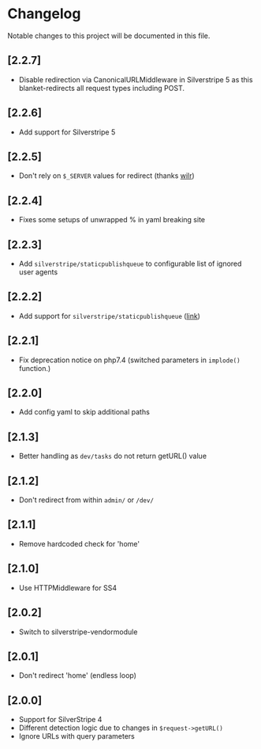 # Changelog

Notable changes to this project will be documented in this file.

## [2.2.7]

- Disable redirection via CanonicalURLMiddleware in Silverstripe 5 as this blanket-redirects all request types including POST.


## [2.2.6]

- Add support for Silverstripe 5


## [2.2.5]

- Don't rely on `$_SERVER` values for redirect (thanks [wilr](https://github.com/axllent/silverstripe-trailing-slash/pull/14))


## [2.2.4]

- Fixes some setups of unwrapped % in yaml breaking site


## [2.2.3]

- Add `silverstripe/staticpublishqueue` to configurable list of ignored user agents


## [2.2.2]

- Add support for `silverstripe/staticpublishqueue` ([link](https://github.com/axllent/silverstripe-trailing-slash/pull/11))


## [2.2.1]

- Fix deprecation notice on php7.4 (switched parameters in `implode()` function.)


## [2.2.0]

- Add config yaml to skip additional paths


## [2.1.3]

- Better handling as `dev/tasks` do not return getURL() value


## [2.1.2]

- Don't redirect from within `admin/` or `/dev/`


## [2.1.1]

- Remove hardcoded check for 'home'


## [2.1.0]

- Use HTTPMiddleware for SS4


## [2.0.2]

- Switch to silverstripe-vendormodule


## [2.0.1]

- Don't redirect 'home' (endless loop)


## [2.0.0]

- Support for SilverStripe 4
- Different detection logic due to changes in `$request->getURL()`
- Ignore URLs with query parameters
